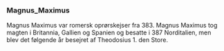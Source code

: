 ### Magnus_Maximus


Magnus Maximus var romersk oprørskejser fra 383. Magnus Maximus tog magten i Britannia, Gallien og Spanien og besatte i 387 Norditalien, men blev det følgende år besejret af Theodosius 1. den Store.